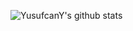 ![YusufcanY's github stats](https://github-readme-stats.vercel.app/api?username=yusufcany&theme=dracula)
<br>
